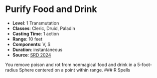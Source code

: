 # Purify Food and Drink

- **Level**: 1 Transmutation
- **Classes**: Cleric, Druid, Paladin
- **Casting Time**: 1 action
- **Range**: 10 feet
- **Components**: V, S
- **Duration**: instantaneous
- **Source**: [SRD 2024](../../../srds/SRD_2024.pdf)

You remove poison and rot from nonmagical food and drink in a 5-foot-radius Sphere centered on a point within range. ### R Spells

